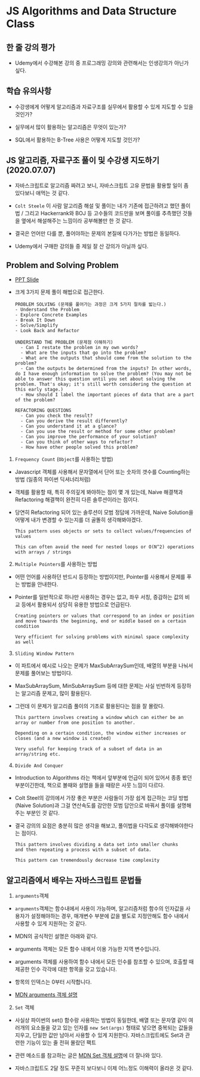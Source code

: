 # JS Algorithms and Data Structure Class

## 한 줄 강의 평가

- Udemy에서 수강해본 강의 중 프로그래밍 강의와 관련해서는 인생강의가 아닌가 싶다.

## 학습 유의사항

- 수강생에게 어떻게 알고리즘과 자료구조를 실무에서 활용할 수 있게 지도할 수 있을 것인가?

- 실무에서 많이 활용하는 알고리즘은 무엇이 있는가?

- SQL에서 활용하는 B-Tree 사용은 어떻게 지도할 것인가?

## JS 알고리즘, 자료구조 풀이 및 수강생 지도하기(2020.07.07)

- 자바스크립트로 알고리즘 짜려고 보니, 자바스크립트 고유 문법을 활용할 일이 좀 있다보니 애먹는 것 같다.

- `Colt Steele` 이 사람 알고리즘 해설 및 풀이는 내가 기존에 접근하려고 했던 풀이법 / 그리고 Hackerrank와 BOJ 등 고수들의 코드만을 보며 풀이를 추측했던 것들을 옆에서 해설해주는 느낌이라 공부해볼만 한 것 같다.

- 결국은 언어만 다를 뿐, 풀어야하는 문제의 본질에 다가가는 방법은 동일하다.

- Udemy에서 구매한 강의들 중 제일 잘 산 강의가 아닐까 싶다.

## Problem and Solving Problem

- [PPT Slide](https://cs.slides.com/colt_steele/problem-solving-patterns)
- 크게 3가지 문제 풀이 해법으로 접근한다.

  ```
  PROBLEM SOLVING (문제를 풀어가는 과정은 크게 5가지 절차를 밟는다.)
  - Understand the Problem
  - Explore Concrete Examples
  - Break It Down
  - Solve/Simplify
  - Look Back and Refactor
  ```

  ```
  UNDERSTAND THE PROBLEM (문제점 이해하기)
    - Can I restate the problem in my own words?
    - What are the inputs that go into the problem?
    - What are the outputs that should come from the solution to the problem?
    - Can the outputs be determined from the inputs? In other words, do I have enough information to solve the problem? (You may not be able to answer this question until you set about solving the problem. That's okay; it's still worth considering the question at this early stage.)
    - How should I label the important pieces of data that are a part of the problem?
  ```

  ```
  REFACTORING QUESTIONS
    - Can you check the result?
    - Can you derive the result differently?
    - Can you understand it at a glance?
    - Can you use the result or method for some other problem?
    - Can you improve the performance of your solution?
    - Can you think of other ways to refactor?
    - How have other people solved this problem?
  ```

1. `Frequency Count` (`Object`를 사용하는 방법)

- Javascript 객체를 사용해서 문자열에서 단어 또는 숫자의 갯수를 Counting하는 방법 (일종의 파이썬 딕셔너리처럼)

- 객체를 활용할 때, 특히 주의깊게 봐야하는 점이 몇 개 있는데, Naive 해결책과 Refactoring 해결책이 완전히 다른 솔루션이라는 점이다.

- 당연히 Refactoring 되어 있는 솔루션이 모범 정답에 가까운데, Naive Solution을 어떻게 내가 변경할 수 있는지를 더 골똘히 생각해봐야겠다.

  ```
  This pattern uses objects or sets to collect values/frequencies of values

  This can often avoid the need for nested loops or O(N^2) operations with arrays / strings
  ```

2. `Multiple Pointers`를 사용하는 방법

- 어떤 언어를 사용하던 반드시 등장하는 방법이지만, Pointer를 사용해서 문제를 푸는 방법을 안내한다.

- Pointer를 일반적으로 하나만 사용하는 경우는 없고, 좌우 서칭, 증감하는 값의 비교 등에서 활용되서 상당히 유용한 방법으로 언급된다.

  ```
  Creating pointers or values that correspond to an index or position and move towards the beginning, end or middle based on a certain condition

  Very efficient for solving problems with minimal space complexity as well
  ```

3. `Sliding Window Pattern`

- 이 파트에서 예시로 나오는 문제가 MaxSubArraySum인데, 배열의 부분을 나눠서 문제를 풀어보는 방법이다.

- MaxSubArraySum, MinSubArraySum 등에 대한 문제는 사실 빈번하게 등장하는 알고리즘 문제고, 많이 활용된다.

- 그런데 이 문제가 알고리즘 풀이의 기초로 활용된다는 점을 잘 몰랐다.

  ```
  This parttern involves creating a window which can either be an array or number from one position to another.

  Depending on a certain condition, the window either increases or closes (and a new window is created)

  Very useful for keeping track of a subset of data in an array/string etc.
  ```

4. `Divide And Conquer`

- Introduction to Algorithms 라는 책에서 앞부분에 언급이 되어 있어서 종종 봤던 부분이긴한데, 책으로 볼때와 설명을 들을 때랑은 사뭇 느낌이 다르다.

- Colt Steel의 강의에서 가장 좋은 부분은 사람들이 가장 쉽게 접근하는 코딩 방법 (Naive Solution)과 그걸 연산속도를 감안한 모범 답안으로 바꿔서 풀이를 설명해주는 부분인 것 같다.

- 결국 강의의 요점은 충분히 많은 생각을 해보고, 풀이법을 다각도로 생각해봐야한다는 점이다.

  ```
  This pattern involves dividing a data set into smaller chunks
  and then repeating a process with a subset of data.

  This pattern can tremendously decrease time complexity
  ```

## 알고리즘에서 배우는 자바스크립트 문법들

1. `arguments`객체

- `arguments`객체는 함수내에서 사용이 가능하며, 알고리즘처럼 함수의 인자값을 사용자가 설정해야하는 경우, 매개변수 부분에 값을 별도로 지정안해도 함수 내에서 사용할 수 있게 지원하는 것 같다.

- MDN의 공식적인 설명은 아래와 같다.

- arguments 객체는 모든 함수 내에서 이용 가능한 지역 변수입니다.

- arguments 객체를 사용하여 함수 내에서 모든 인수를 참조할 수 있으며, 호출할 때 제공한 인수 각각에 대한 항목을 갖고 있습니다.

- 항목의 인덱스는 0부터 시작합니다.

- [MDN arguments 객체 설명](https://developer.mozilla.org/ko/docs/Web/JavaScript/Reference/Functions/arguments)

2. `Set` 객체

- 사실상 파이썬의 set() 함수랑 사용하는 방법이 동일한데, 배열 또는 문자열 같이 여러개의 요소들을 갖고 있는 인자를 `new Set(args)` 형태로 넣으면 중복되는 값들을 지우고, 단일한 값만 남아서 사용할 수 있게 지원한다. 자바스크립트에도 Set과 관련한 기능이 있는 줄 전혀 몰랐던 팩트

- 관련 메소드를 참고하는 글은 [MDN Set 객체 설명](https://developer.mozilla.org/ko/docs/Web/JavaScript/Reference/Global_Objects/Set)에 더 잘나와 있다.

- 자바스크립트도 2달 정도 꾸준히 보다보니 이제 어느정도 이해력이 올라온 것 같다.
